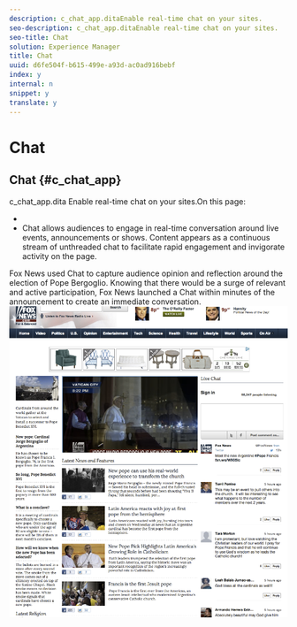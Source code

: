```yaml
---
description: c_chat_app.ditaEnable real-time chat on your sites.
seo-description: c_chat_app.ditaEnable real-time chat on your sites.
seo-title: Chat
solution: Experience Manager
title: Chat
uuid: d6fe504f-b615-499e-a93d-ac0ad916bebf
index: y
internal: n
snippet: y
translate: y
---
```


# Chat

## Chat {#c_chat_app}
><draft-comment author="ind14750" otherprops="merge">
  c_chat_app.dita
</draft-comment>Enable real-time chat on your sites.On this page:

* [](../c_chat_app/r_chat_features.md#r_chat_features)
* [](../c_chat_app/r_customize_chat.md#r_customize_chat)
Chat allows audiences to engage in real-time conversation around live events, announcements or shows. Content appears as a continuous stream of unthreaded chat to facilitate rapid engagement and invigorate activity on the page.

Fox News used Chat to capture audience opinion and reflection around the election of Pope Bergoglio. Knowing that there would be a surge of relevant and active participation, Fox News launched a Chat within minutes of the announcement to create an immediate conversation.
![](assets/chat_example.png) 